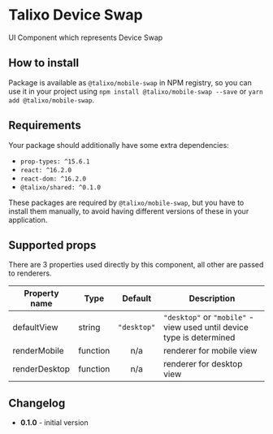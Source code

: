 # Talixo Device Swap

UI Component which represents Device Swap

## How to install

Package is available as `@talixo/mobile-swap` in NPM registry, so you can use it in your project
using `npm install @talixo/mobile-swap --save` or `yarn add @talixo/mobile-swap`.

## Requirements

Your package should additionally have some extra dependencies:

- `prop-types: ^15.6.1`
- `react: ^16.2.0`
- `react-dom: ^16.2.0`
- `@talixo/shared: ^0.1.0`

These packages are required by `@talixo/mobile-swap`, but you have to install them manually,
to avoid having different versions of these in your application.

## Supported props

There are 3 properties used directly by this component, all other are passed to renderers.

Property name | Type      | Default     | Description                    
--------------|-----------|:-----------:|--------------------------------
defaultView   | string    | `"desktop"` | `"desktop"` or `"mobile"` - view used until device type is determined
renderMobile  | function  | n/a         | renderer for mobile view
renderDesktop | function  | n/a         | renderer for desktop view

## Changelog

- **0.1.0** - initial version
